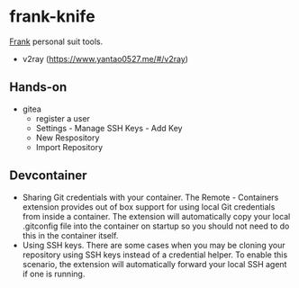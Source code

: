 # frank-knife

[Frank](https://www.yantao0527.me) personal suit tools.

- v2ray (https://www.yantao0527.me/#/v2ray)

## Hands-on

- gitea
  - register a user
  - Settings - Manage SSH Keys - Add Key
  - New Respository
  - Import Repository

## Devcontainer

- Sharing Git credentials with your container. 
  The Remote - Containers extension provides out of box support for using local Git credentials from inside a container.
  The extension will automatically copy your local .gitconfig file into the container on startup so you should not need to do this in the container itself.
- Using SSH keys.
  There are some cases when you may be cloning your repository using SSH keys instead of a credential helper. To enable this scenario, the extension will automatically forward your local SSH agent if one is running.